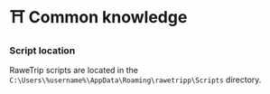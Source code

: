 # ⛩ Common knowledge

### Script location

RaweTrip scripts are located in the `C:\Users\%username%\AppData\Roaming\rawetripp\Scripts` directory.
